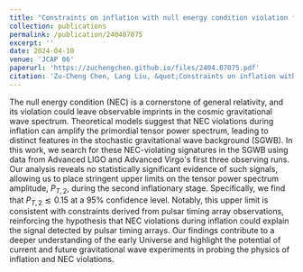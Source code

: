```yaml
---
title: "Constraints on inflation with null energy condition violation from advanced LIGO and advanced Virgo's first three observing runs"
collection: publications
permalink: /publication/240407075
excerpt: ''
date: 2024-04-10
venue: 'JCAP 06'
paperurl: 'https://zuchengchen.github.io/files/2404.07075.pdf'
citation: 'Zu-Cheng Chen, Lang Liu, &quot;Constraints on inflation with null energy condition violation from advanced LIGO and advanced Virgo's first three observing runs&quot; <i>JCAP 06 (2024) 028,</i> 2404.07075.'
---
```

The null energy condition (NEC) is a cornerstone of general relativity, and its violation could leave observable imprints in the cosmic gravitational wave spectrum. Theoretical models suggest that NEC violations during inflation can amplify the primordial tensor power spectrum, leading to distinct features in the stochastic gravitational wave background (SGWB). In this work, we search for these NEC-violating signatures in the SGWB using data from Advanced LIGO and Advanced Virgo's first three observing runs. Our analysis reveals no statistically significant evidence of such signals, allowing us to place stringent upper limits on the tensor power spectrum amplitude, $P_{T,2}$, during the second inflationary stage. Specifically, we find that $P_{T,2} \lesssim 0.15$ at a $95\%$ confidence level. Notably, this upper limit is consistent with constraints derived from pulsar timing array observations, reinforcing the hypothesis that NEC violations during inflation could explain the signal detected by pulsar timing arrays. Our findings contribute to a deeper understanding of the early Universe and highlight the potential of current and future gravitational wave experiments in probing the physics of inflation and NEC violations.        